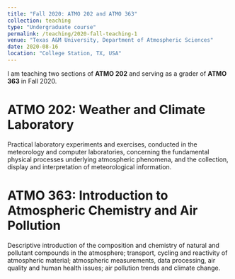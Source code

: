 ```yaml
---
title: "Fall 2020: ATMO 202 and ATMO 363"
collection: teaching
type: "Undergraduate course"
permalink: /teaching/2020-fall-teaching-1
venue: "Texas A&M University, Department of Atmospheric Sciences"
date: 2020-08-16
location: "College Station, TX, USA"
---
```


I am teaching two sections of **ATMO 202** and serving as a grader of **ATMO 363** in Fall 2020.

ATMO 202: Weather and Climate Laboratory
========================================
Practical laboratory experiments and exercises, conducted in the meteorology and computer laboratories, concerning the fundamental physical processes underlying atmospheric phenomena, and the collection, display and interpretation of meteorological information.

ATMO 363: Introduction to Atmospheric Chemistry and Air Pollution
=================================================================
Descriptive introduction of the composition and chemistry of natural and pollutant compounds in the atmosphere; transport, cycling and reactivity of atmospheric material; atmospheric measurements, data processing, air quality and human health issues; air pollution trends and climate change.
